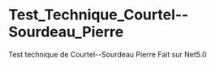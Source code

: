 # Test_Technique_Courtel--Sourdeau_Pierre
Test technique de Courtel--Sourdeau Pierre
Fait sur Net5.0
